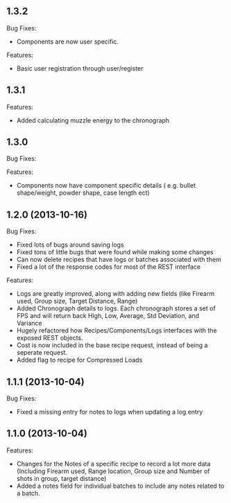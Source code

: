 ## 1.3.2

Bug Fixes:
  - Components are now user specific.

Features:
  - Basic user registration through user/register

## 1.3.1

Features:
  - Added calculating muzzle energy to the chronograph

## 1.3.0

Bug Fixes:


Features:
  - Components now have component specific details ( e.g. bullet shape/weight, powder shape, case length ect)

## 1.2.0 (2013-10-16)

Bug Fixes:
  - Fixed lots of bugs around saving logs
  - Fixed tons of little bugs that were found while making some changes
  - Can now delete recipes that have logs or batches associated with them
  - Fixed a lot of the response codes for most of the REST interface
 
Features:
  - Logs are greatly improved, along with adding new fields (like Firearm used, Group size, Target Distance, Range)
  - Added Chronograph details to logs. Each chronograph stores a set of FPS and will return back High, Low, Average, Std Deviation, and Variance
  - Hugely refactored how Recipes/Components/Logs interfaces with the exposed REST objects.
  - Cost is now included in the base recipe request, instead of being a seperate request.
  - Added flag to recipe for Compressed Loads

## 1.1.1 (2013-10-04)

Bug Fixes:
  - Fixed a missing entry for notes to logs when updating a log entry

## 1.1.0 (2013-10-04)

Features:
  - Changes for the Notes of a specific recipe to record a lot more data (Including Firearm used, Range location, Group size and Number of shots in group, target distance)
  - Added a notes field for individual batches to include any notes related to a batch.
